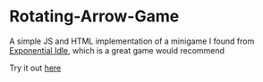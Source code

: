 # Rotating-Arrow-Game
A simple JS and HTML implementation of a minigame I found from 
<a href="https://play.google.com/store/apps/details?id=com.conicgames.exponentialidle" target="_blank">Exponential Idle</a>, which is a great game would recommend

Try it out <a href="https://ericl521.github.io/Rotating-Arrow-Game/" target="_blank">here</a>
